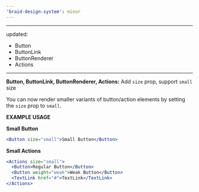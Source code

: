 ```yaml
---
'braid-design-system': minor
---
```


---
updated:
  - Button
  - ButtonLink
  - ButtonRenderer
  - Actions
---

**Button, ButtonLink, ButtonRenderer, Actions:** Add `size` prop, support `small` size

You can now render smaller variants of button/action elements by setting the `size` prop to `small`.

**EXAMPLE USAGE**

**Small Button**

```jsx
<Button size="small">Small Button</Button>
```

**Small Actions**

```jsx
<Actions size="small">
  <Button>Regular Button</Button>
  <Button weight="weak">Weak Button</Button>
  <TextLink href="#">TextLink</TextLink>
</Actions>
```
